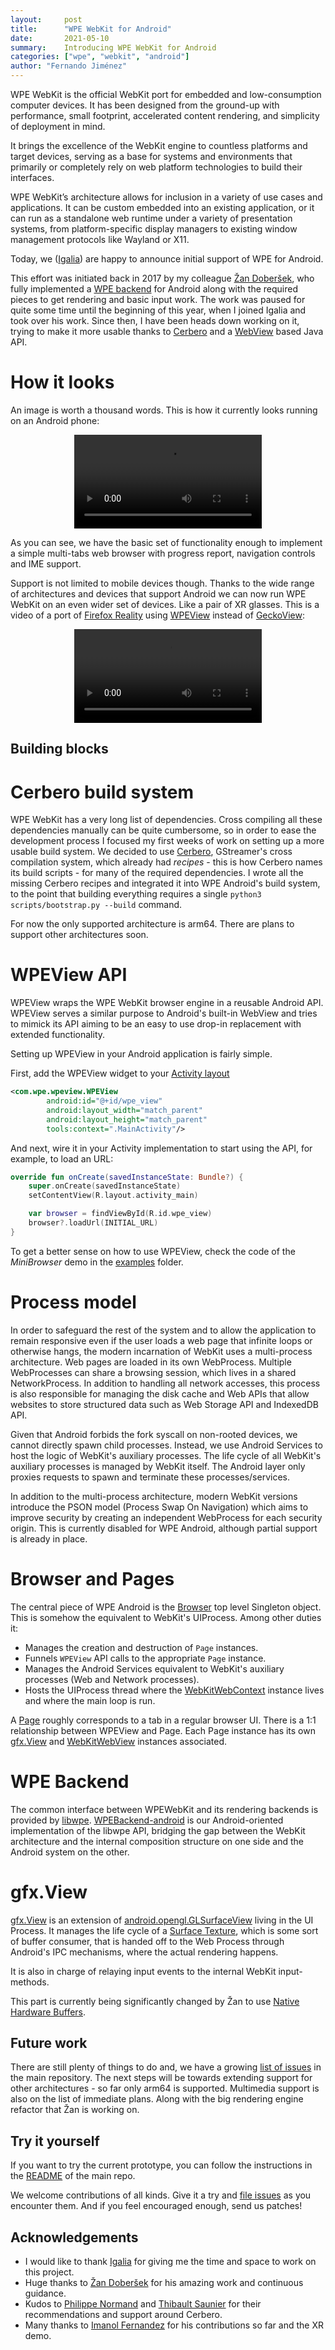 ```yaml
---
layout:     post
title:      "WPE WebKit for Android"
date:       2021-05-10
summary:    Introducing WPE WebKit for Android
categories: ["wpe", "webkit", "android"]
author: "Fernando Jiménez"
---
```


WPE WebKit is the official WebKit port for embedded and low-consumption computer devices. It has been designed from the ground-up with performance, small footprint, accelerated content rendering, and simplicity of deployment in mind.

It brings the excellence of the WebKit engine to countless platforms and target devices, serving as a base for systems and environments that primarily or completely rely on web platform technologies to build their interfaces.

WPE WebKit’s architecture allows for inclusion in a variety of use cases and applications. It can be custom embedded into an existing application, or it can run as a standalone web runtime under a variety of presentation systems, from platform-specific display managers to existing window management protocols like Wayland or X11.

Today, we ([Igalia](https://igalia.com)) are happy to announce initial support of WPE for Android.

This effort was initiated back in 2017 by my colleague [Žan Doberšek](https://www.igalia.com/igalian/zdobersek), who fully implemented a [WPE backend](https://github.com/Igalia/WPEBackend-android) for Android along with the required pieces to get rendering and basic input work. The work was paused for quite some time until the beginning of this year, when I joined Igalia and took over his work. Since then, I have been heads down working on it, trying to make it more usable thanks to [Cerbero](https://github.com/Igalia/cerbero/tree/wpe-android) and a [WebView](https://developer.android.com/reference/android/webkit/WebView) based Java API.

# How it looks

An image is worth a thousand words. This is how it currently looks running on an Android phone:

<div style="text-align:center;">
    <video controls src="/content/videos/2021/05/wpeandroid_may.mp4"></video>
</div>

As you can see, we have the basic set of functionality enough to implement a simple multi-tabs web browser with progress report, navigation controls and IME support.

Support is not limited to mobile devices though. Thanks to the wide range of architectures and devices that support Android
we can now run WPE WebKit on an even wider set of devices. Like a pair of XR glasses. This is a video of a port of
[Firefox Reality](https://mixedreality.mozilla.org/firefox-reality/) using [WPEView](https://github.com/Igalia/wpe-android#wpeview-api)
instead of [GeckoView](https://mozilla.github.io/geckoview/):

<div style="text-align:center;">
    <video controls src="/content/videos/2021/05/wpeandroid_fxr.mp4"></video>
</div>


## Building blocks

# Cerbero build system

WPE WebKit has a very long list of dependencies. Cross compiling all these dependencies manually can be quite cumbersome,
so in order to ease the development process I focused my first weeks of work on setting up a more usable build system.
We decided to use [Cerbero](https://github.com/Igalia/cerbero/tree/wpe-android), GStreamer's cross compilation system,
which already had *recipes* - this is how Cerbero
names its build scripts - for many of the required dependencies. I wrote all the missing Cerbero recipes and integrated it
into WPE Android's build system, to the point that building everything requires a single `python3 scripts/bootstrap.py --build`
command.

For now the only supported architecture is arm64. There are plans to support other architectures soon.

# WPEView API

WPEView wraps the WPE WebKit browser engine in a reusable Android API.
WPEView serves a similar purpose to Android's built-in WebView and tries to mimick
its API aiming to be an easy to use drop-in replacement with extended functionality.

Setting up WPEView in your Android application is fairly simple.

First, add the WPEView widget to your [Activity layout](https://developer.android.com/training/basics/firstapp/building-ui)

```xml
<com.wpe.wpeview.WPEView
        android:id="@+id/wpe_view"
        android:layout_width="match_parent"
        android:layout_height="match_parent"
        tools:context=".MainActivity"/>
```

And next, wire it in your Activity implementation to start using the API, for example, to load an URL:

```kotlin
override fun onCreate(savedInstanceState: Bundle?) {
    super.onCreate(savedInstanceState)
    setContentView(R.layout.activity_main)

    var browser = findViewById(R.id.wpe_view)
    browser?.loadUrl(INITIAL_URL)
}
```

To get a better sense on how to use WPEView, check the code of the *MiniBrowser* demo in the
[examples](https://github.com/Igalia/wpe-android/tree/main/examples/minibrowser) folder.

# Process model

In order to safeguard the rest of the system and to allow the application to remain responsive even if
the user loads a web page that infinite loops or otherwise hangs,
the modern incarnation of WebKit uses a multi-process architecture.
Web pages are loaded in its own WebProcess.
Multiple WebProcesses can share a browsing session, which lives in a shared NetworkProcess.
In addition to handling all network accesses, this process is
also responsible for managing the disk cache and Web APIs that allow websites to store
structured data such as Web Storage API and IndexedDB API.

Given that Android forbids the fork syscall on non-rooted devices, we cannot directly spawn child processes.
Instead, we use Android Services to host the logic of WebKit's auxiliary processes.
The life cycle of all WebKit's auxiliary processes is managed by WebKit itself.
The Android layer only proxies requests to spawn and terminate these processes/services.

In addition to the multi-process architecture, modern WebKit versions introduce the PSON model
(Process Swap On Navigation) which aims to improve security by creating an independent WebProcess
for each security origin. This is currently disabled for WPE Android, although partial support is already in place.

# Browser and Pages

The central piece of WPE Android is the [Browser](https://github.com/Igalia/wpe-android/blob/main/wpe/src/main/java/com/wpe/wpe/Browser.java)
top level Singleton object. This is somehow the equivalent
to WebKit's UIProcess. Among other duties it:
* Manages the creation and destruction of `Page` instances.
* Funnels `WPEView` API calls to the appropriate `Page` instance.
* Manages the Android Services equivalent to WebKit's auxiliary processes (Web and Network processes).
* Hosts the UIProcess thread where the [WebKitWebContext](https://wpewebkit.org/reference/wpewebkit/2.23.90/WebKitWebContext.html)
instance lives and where the main loop is run.

A [Page](https://github.com/Igalia/wpe-android/blob/main/wpe/src/main/java/com/wpe/wpe/Page.java)
roughly corresponds to a tab in a regular browser UI.
There is a 1:1 relationship between WPEView and Page.
Each Page instance has its own [gfx.View](https://github.com/Igalia/wpe-android/blob/main/wpe/src/main/java/com/wpe/wpe/gfx/View.java)
and [WebKitWebView](https://wpewebkit.org/reference/wpewebkit/2.23.90/WebKitWebView.html) instances associated.

# WPE Backend

The common interface between WPEWebKit and its rendering backends is provided by [libwpe](https://github.com/WebPlatformForEmbedded/libwpe).
[WPEBackend-android](https://github.com/Igalia/WPEBackend-android) is our Android-oriented implementation of the libwpe API, bridging the gap between the WebKit architecture and
the internal composition structure on one side and the Android system on the other.

# gfx.View

[gfx.View](https://github.com/Igalia/wpe-android/blob/main/wpe/src/main/java/com/wpe/wpe/gfx/View.java)
is an extension of [android.opengl.GLSurfaceView](https://developer.android.com/reference/android/opengl/GLSurfaceView?hl=en) living
in the UI Process. It manages the life cycle of a [Surface Texture](https://developer.android.com/reference/android/graphics/SurfaceTexture),
which is some sort of buffer consumer, that is handed off to the Web Process
through Android's IPC mechanisms, where the actual rendering happens.

It is also in charge of relaying input events to the internal WebKit input-methods.

This part is currently being significantly changed by Žan to use
[Native Hardware Buffers](https://developer.android.com/ndk/reference/group/a-hardware-buffer).

## Future work

There are still plenty of things to do and, we have a growing [list of issues](https://github.com/Igalia/wpe-android/issues) in the main repository.
The next steps will be towards extending support for other architectures - so far only arm64 is supported.
Multimedia support is also on the list of immediate plans. Along with the big rendering engine refactor that
Žan is working on.

## Try it yourself

If you want to try the current prototype, you can follow the instructions in the
[README](https://github.com/Igalia/wpe-android/blob/main/README.md#setting-up-your-environment)
of the main repo.

We welcome contributions of all kinds. Give it a try and [file issues](https://github.com/Igalia/wpe-android/issues/new) as you encounter them.
And if you feel encouraged enough, send us patches!

## Acknowledgements

* I would like to thank [Igalia](https://igalia.com) for giving me the time and space to work on this project.
* Huge thanks to [Žan Doberšek](https://www.igalia.com/igalian/zdobersek) for his amazing work and continuous guidance.
* Kudos to [Philippe Normand](https://www.igalia.com/igalian/pnormand) and [Thibault Saunier](https://www.igalia.com/igalian/tsaunier) for their recommendations and support around Cerbero.
* Many thanks to [Imanol Fernandez](https://www.igalia.com/igalian/ifernandez) for his contributions so far and the XR demo.

